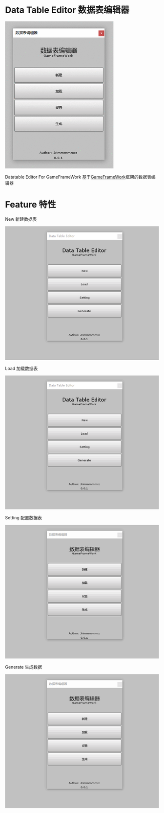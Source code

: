 # Data Table Editor 数据表编辑器 
 
 ![Data Table Editor](ExampleImage/Editor.gif) 
 
 Datatable Editor For GameFrameWork 
 基于[GameFrameWork](https://gameframework.cn/)框架的数据表编辑器 
 
# Feature 特性 
 
 New 新建数据表 
  
 ![New](ExampleImage/New.gif)
 
 Load 加载数据表 
  
 ![New](ExampleImage/Load.gif)
 
 Setting 配置数据表 
  
 ![New](ExampleImage/Language.gif)
 
 Generate 生成数据 
  
 ![New](ExampleImage/Generate.gif)
 
 
